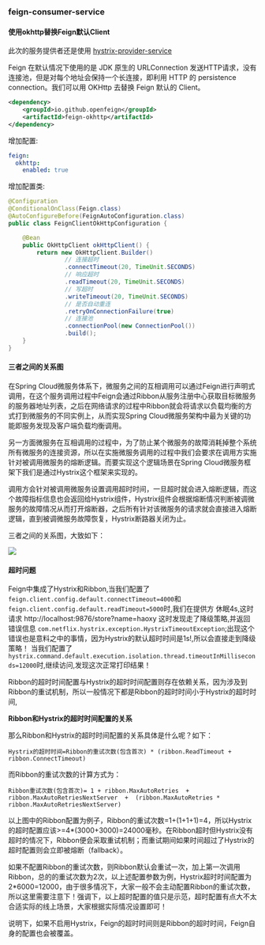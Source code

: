 ### feign-consumer-service

#### 使用okhttp替换Feign默认Client

此次的服务提供者还是使用 [hystrix-provider-service](https://github.com/haoxiaoyong1014/springcloud-examples/tree/master/hystrix-provider-service)

Feign 在默认情况下使用的是 JDK 原生的 URLConnection 发送HTTP请求，没有连接池，但是对每个地址会保持一个长连接，即利用 HTTP 的 persistence connection。我们可以用 OKHttp 去替换 Feign 默认的 Client。
```xml
<dependency>
    <groupId>io.github.openfeign</groupId>
    <artifactId>feign-okhttp</artifactId>
</dependency>
```
增加配置:

```yaml
feign:
  okhttp:
    enabled: true
```
增加配置类:

```java
@Configuration
@ConditionalOnClass(Feign.class)
@AutoConfigureBefore(FeignAutoConfiguration.class)
public class FeignClientOkHttpConfiguration {

    @Bean
    public OkHttpClient okHttpClient() {
        return new OkHttpClient.Builder()
                // 连接超时
                .connectTimeout(20, TimeUnit.SECONDS)
                // 响应超时
                .readTimeout(20, TimeUnit.SECONDS)
                // 写超时
                .writeTimeout(20, TimeUnit.SECONDS)
                // 是否自动重连
                .retryOnConnectionFailure(true)
                // 连接池
                .connectionPool(new ConnectionPool())
                .build();
    }
}

```

####  三者之间的关系图

在Spring Cloud微服务体系下，微服务之间的互相调用可以通过Feign进行声明式调用，在这个服务调用过程中Feign会通过Ribbon从服务注册中心获取目标微服务的服务器地址列表，之后在网络请求的过程中Ribbon就会将请求以负载均衡的方式打到微服务的不同实例上，从而实现Spring Cloud微服务架构中最为关键的功能即服务发现及客户端负载均衡调用。

另一方面微服务在互相调用的过程中，为了防止某个微服务的故障消耗掉整个系统所有微服务的连接资源，所以在实施微服务调用的过程中我们会要求在调用方实施针对被调用微服务的熔断逻辑。而要实现这个逻辑场景在Spring Cloud微服务框架下我们是通过Hystrix这个框架来实现的。

调用方会针对被调用微服务设置调用超时时间，一旦超时就会进入熔断逻辑，而这个故障指标信息也会返回给Hystrix组件，Hystrix组件会根据熔断情况判断被调微服务的故障情况从而打开熔断器，之后所有针对该微服务的请求就会直接进入熔断逻辑，直到被调微服务故障恢复，Hystrix断路器关闭为止。

三者之间的关系图，大致如下：

![](https://cg-mall.oss-cn-shanghai.aliyuncs.com/cg/images/bolg_3.png)


#### 超时问题

Feign中集成了Hystrix和Ribbon,当我们配置了`feign.client.config.default.connectTimeout=4000`和`feign.client.config.default.readTimeout=5000`时,我们在提供方
休眠4s,这时请求 http://localhost:9876/store?name=haoxy 这时发现走了降级策略,并返回错误信息
`com.netflix.hystrix.exception.HystrixTimeoutException`;出现这个错误也是意料之中的事情，因为Hystrix的默认超时时间是1s!,所以会直接走到降级策略！
当我们配置了`hystrix.command.default.execution.isolation.thread.timeoutInMilliseconds=12000`时,继续访问,发现这次正常打印结果！

Ribbon的超时时间配置与Hystrix的超时时间配置则存在依赖关系，因为涉及到Ribbon的重试机制，所以一般情况下都是Ribbon的超时时间小于Hystrix的超时时间,

**Ribbon和Hystrix的超时时间配置的关系**

那么Ribbon和Hystrix的超时时间配置的关系具体是什么呢？如下：

`Hystrix的超时时间=Ribbon的重试次数(包含首次) * (ribbon.ReadTimeout + ribbon.ConnectTimeout)`

而Ribbon的重试次数的计算方式为：

`Ribbon重试次数(包含首次)= 1 + ribbon.MaxAutoRetries  +  ribbon.MaxAutoRetriesNextServer  +  (ribbon.MaxAutoRetries * ribbon.MaxAutoRetriesNextServer)`

以上图中的Ribbon配置为例子，Ribbon的重试次数=1+(1+1+1)=4，所以Hystrix的超时配置应该>=4*(3000+3000)=24000毫秒。在Ribbon超时但Hystrix没有超时的情况下，Ribbon便会采取重试机制；而重试期间如果时间超过了Hystrix的超时配置则会立即被熔断（fallback）。

如果不配置Ribbon的重试次数，则Ribbon默认会重试一次，加上第一次调用Ribbon，总的的重试次数为2次，以上述配置参数为例，Hystrix超时时间配置为2*6000=12000，由于很多情况下，大家一般不会主动配置Ribbon的重试次数，所以这里需要注意下！强调下，以上超时配置的值只是示范，超时配置有点大不太合适实际的线上场景，大家根据实际情况设置即可！

说明下，如果不启用Hystrix，Feign的超时时间则是Ribbon的超时时间，Feign自身的配置也会被覆盖。


